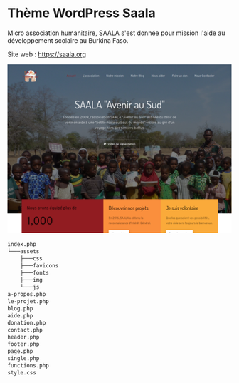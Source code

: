 # Thème WordPress Saala

Micro association humanitaire, SAALA s'est donnée pour mission l'aide au développement scolaire au Burkina Faso.

Site web : https://saala.org

![banner](https://raw.githubusercontent.com/nouscreons/saala-wordpress/main/screenshot.png)

```shell
index.php
└───assets
    ├───css
    ├───favicons
    ├───fonts
    ├───img
    └───js
a-propos.php
le-projet.php
blog.php
aide.php
donation.php
contact.php
header.php
footer.php
page.php
single.php
functions.php
style.css
```